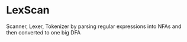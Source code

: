 # LexScan

Scanner, Lexer, Tokenizer by parsing regular expressions into NFAs and then converted to one big DFA
